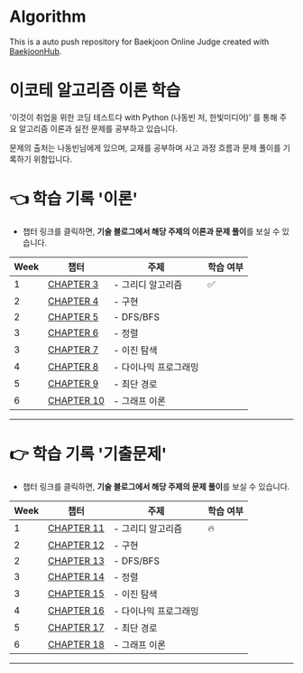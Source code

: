 # Algorithm
This is a auto push repository for Baekjoon Online Judge created with [BaekjoonHub](https://github.com/BaekjoonHub/BaekjoonHub).

# 이코테 알고리즘 이론 학습
'이것이 취업을 위한 코딩 테스트다 with Python (나동빈 저, 한빛미디어)' 를 통해
주요 알고리즘 이론과 실전 문제를 공부하고 있습니다. 

문제의 출처는 나동빈님에게 있으며, 교재를 공부하며 사고 과정 흐름과 문제 풀이를 기록하기 위함입니다.

# **👈 학습 기록 '이론'**

- 챕터 링크를 클릭하면, **기술 블로그에서 해당 주제의 이론과 문제 풀이**를 보실 수 있습니다.

| Week | 챕터                                                                                 | 주제 | 학습 여부 |
|------|---------------------------------------------------------------------------------------| --- | --- |
| 1    | [CHAPTER 3](https://velog.io/@chaewon22/이코테-그리디-알고리즘)   | - 그리디 알고리즘 | ✅
| 2    | [CHAPTER 4]()   | - 구현 |
| 2    | [CHAPTER 5]()   | - DFS/BFS |
| 3    | [CHAPTER 6]()   | - 정렬 |
| 3    | [CHAPTER 7]()   | - 이진 탐색 |
| 4    | [CHAPTER 8]()   | - 다이나믹 프로그래밍 |
| 5    | [CHAPTER 9]()   | - 최단 경로 |
| 6    | [CHAPTER 10]()   | - 그래프 이론 |


---

# **👉 학습 기록 '기출문제'**

- 챕터 링크를 클릭하면, **기술 블로그에서 해당 주제의 문제 풀이**를 보실 수 있습니다.

| Week | 챕터                                                                                 | 주제 | 학습 여부 |
|------|---------------------------------------------------------------------------------------| --- | --- |
| 1    | [CHAPTER 11](https://velog.io/@chaewon22/이코테-그리디-기출-문제)   | - 그리디 알고리즘 | 🔥
| 2    | [CHAPTER 12]()   | - 구현 |
| 2    | [CHAPTER 13]()   | - DFS/BFS |
| 3    | [CHAPTER 14]()   | - 정렬 |
| 3    | [CHAPTER 15]()   | - 이진 탐색 |
| 4    | [CHAPTER 16]()   | - 다이나믹 프로그래밍 |
| 5    | [CHAPTER 17]()   | - 최단 경로 |
| 6    | [CHAPTER 18]()   | - 그래프 이론 |


---
